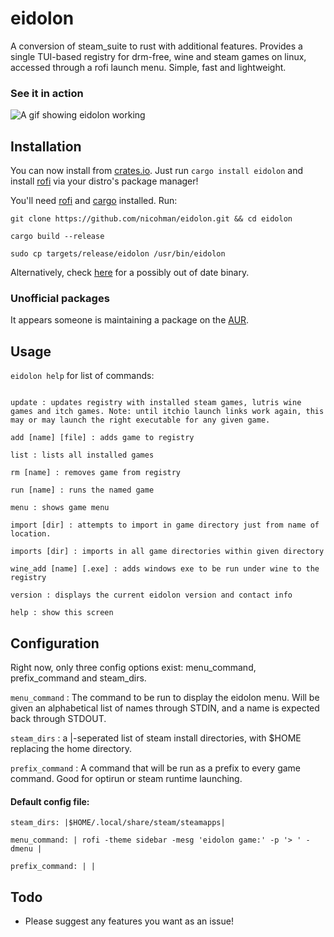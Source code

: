 # eidolon
A conversion of steam_suite to rust with additional features.
Provides a single TUI-based registry for drm-free, wine and steam games on linux, accessed through a rofi launch menu. Simple, fast and lightweight.

### See it in action

![A gif showing eidolon working](https://thumbs.gfycat.com/OrganicGeneralDove-size_restricted.gif)

## Installation
You can now install from [crates.io](https://crates.io/crates/eidolon). Just run `cargo install eidolon` and install [rofi](https://github.com/DaveDavenport/rofi) via your distro's package manager!

You'll need [rofi](https://github.com/DaveDavenport/rofi) and [cargo](https://github.com/rust-lang/cargo) installed. Run:

`git clone https://github.com/nicohman/eidolon.git && cd eidolon`

`cargo build --release`

`sudo cp targets/release/eidolon /usr/bin/eidolon`

Alternatively, check [here](https://github.com/nicohman/eidolon/releases) for a possibly out of date binary.

### Unofficial packages

It appears someone is maintaining a package on the [AUR](https://aur.archlinux.org/packages/eidolon).

## Usage
`eidolon help` for list of commands:
```Commands:

update : updates registry with installed steam games, lutris wine games and itch games. Note: until itchio launch links work again, this may or may launch the right executable for any given game.
 
add [name] [file] : adds game to registry

list : lists all installed games

rm [name] : removes game from registry

run [name] : runs the named game

menu : shows game menu

import [dir] : attempts to import in game directory just from name of location.

imports [dir] : imports in all game directories within given directory

wine_add [name] [.exe] : adds windows exe to be run under wine to the registry

version : displays the current eidolon version and contact info

help : show this screen

```
## Configuration
Right now, only three config options exist: menu_command, prefix_command and steam_dirs.

`menu_command` : The command to be run to display the eidolon menu. Will be given an alphabetical list of names through STDIN, and a name is expected back through STDOUT.

`steam_dirs` : a |-seperated list of steam install directories, with $HOME replacing the home directory.

`prefix_command` : A command that will be run as a prefix to every game command. Good for optirun or steam runtime launching.
#### Default config file:
```
steam_dirs: |$HOME/.local/share/steam/steamapps|

menu_command: | rofi -theme sidebar -mesg 'eidolon game:' -p '> ' -dmenu |

prefix_command: | |
```
## Todo

+ Please suggest any features you want as an issue!

